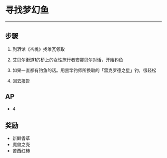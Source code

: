 # 寻找梦幻鱼

---

## 步骤

1. 到酒馆《杏桃》找维瓦领取

2. 艾贝尔街道1的桥上的女性旅行者安娜贝尔对话，开始钓鱼

3. 如果一直都有钓鱼的话。用黒竿钓师所换取的「雷克罗德之星」钓，很轻松

4. 回去报告

## AP

- 4

## 奖励

- 新鲜香草
- 魔兽之壳
- 苦西红柿